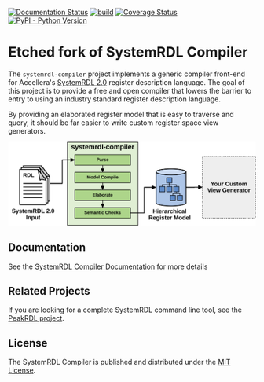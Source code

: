 [![Documentation Status](https://readthedocs.org/projects/systemrdl-compiler/badge/?version=latest)](http://systemrdl-compiler.readthedocs.io)
[![build](https://github.com/SystemRDL/systemrdl-compiler/workflows/build/badge.svg)](https://github.com/SystemRDL/systemrdl-compiler/actions?query=workflow%3Abuild+branch%3Amain)
[![Coverage Status](https://coveralls.io/repos/github/SystemRDL/systemrdl-compiler/badge.svg?branch=main)](https://coveralls.io/github/SystemRDL/systemrdl-compiler?branch=main)
[![PyPI - Python Version](https://img.shields.io/pypi/pyversions/systemrdl-compiler.svg)](https://pypi.org/project/systemrdl-compiler)

# Etched fork of SystemRDL Compiler


The `systemrdl-compiler` project implements a generic compiler front-end for
Accellera's [SystemRDL 2.0](http://accellera.org/downloads/standards/systemrdl)
register description language. The goal of this project is to provide a free and
open compiler that lowers the barrier to entry to using an industry standard
register description language.

By providing an elaborated register model that is easy to traverse and query,
it should be far easier to write custom register space view generators.

![overview](docs/img/overview.svg)

## Documentation
See the [SystemRDL Compiler Documentation](http://systemrdl-compiler.readthedocs.io) for more details

## Related Projects

If you are looking for a complete SystemRDL command line tool, see the [PeakRDL project](https://peakrdl.readthedocs.io).

## License

The SystemRDL Compiler is published and distributed under the [MIT License](LICENSE).
